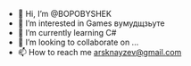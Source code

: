 - 👋 Hi, I’m @BOPOBYSHEK
- 👀 I’m interested in Games вумудщзьуте
- 🌱 I’m currently learning С#
- 💞️ I’m looking to collaborate on ...
- 📫 How to reach me arsknayzev@gmail.com

<!---
BOPOBYSHEK/BOPOBYSHEK is a ✨ special ✨ repository because its `README.md` (this file) appears on your GitHub profile.
You can click the Preview link to take a look at your changes.
--->
